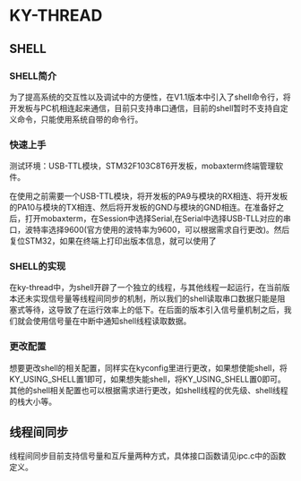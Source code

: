 # KY-THREAD
## SHELL
### SHELL简介
​		为了提高系统的交互性以及调试中的方便性，在V1.1版本中引入了shell命令行，将开发板与PC机相连起来通信，目前只支持串口通信，目前的shell暂时不支持自定义命令，只能使用系统自带的命令行。

### 快速上手
​		测试环境：USB-TTL模块，STM32F103C8T6开发板，mobaxterm终端管理软件。

​		在使用之前需要一个USB-TTL模块，将开发板的PA9与模块的RX相连、将开发板的PA10与模块的TX相连、然后将开发板的GND与模块的GND相连。在准备好之后，打开mobaxterm，在Session中选择Serial,在Serial中选择USB-TLL对应的串口，波特率选择9600(官方使用的波特率为9600，可以根据需求自行更改)。然后复位STM32，如果在终端上打印出版本信息，就可以使用了

### SHELL的实现
​		在ky-thread中，为shell开辟了一个独立的线程，与其他线程一起运行，在当前版本还未实现信号量等线程间同步的机制，所以我们的shell读取串口数据只能是阻塞式等待，这导致了在运行效率上的低下。在后面的版本引入信号量机制之后，我们就会使用信号量在中断中通知shell线程读取数据。

### 更改配置
​		想要更改shell的相关配置，同样实在kyconfig里进行更改，如果想使能shell，将KY_USING_SHELL置1即可，如果想失能shell，将KY_USING_SHELL置0即可。其他的shell相关配置也可以根据需求进行更改，如shell线程的优先级、shell线程的栈大小等。

## 线程间同步

​		线程间同步目前支持信号量和互斥量两种方式，具体接口函数请见ipc.c中的函数定义。